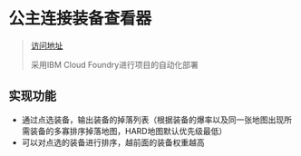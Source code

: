 # 公主连接装备查看器

> [访问地址](https://pcr-go-server.us-south.cf.appdomain.cloud/)
>
>采用IBM Cloud Foundry进行项目的自动化部署 

## 实现功能

- 通过点选装备，输出装备的掉落列表（根据装备的爆率以及同一张地图出现所需装备的多寡排序掉落地图，HARD地图默认优先级最低）
- 可以对点选的装备进行排序，越前面的装备权重越高
